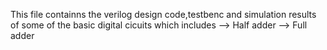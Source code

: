 This file  containns the verilog design code,testbenc and simulation results of 
some of the basic digital cicuits which includes
--> Half adder
--> Full adder